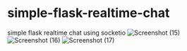 # simple-flask-realtime-chat
simple flask realtime chat using socketio
![Screenshot (15)](https://user-images.githubusercontent.com/53374350/234091210-2ac78719-fba2-49ac-a24d-8910c3a9308d.png)
![Screenshot (16)](https://user-images.githubusercontent.com/53374350/234091225-bb833cea-7bb0-49aa-ac60-2b0e04e29ae8.png)
![Screenshot (17)](https://user-images.githubusercontent.com/53374350/234091238-e96bb609-c2bc-48fe-8bf0-1e294d8b5ceb.png)
